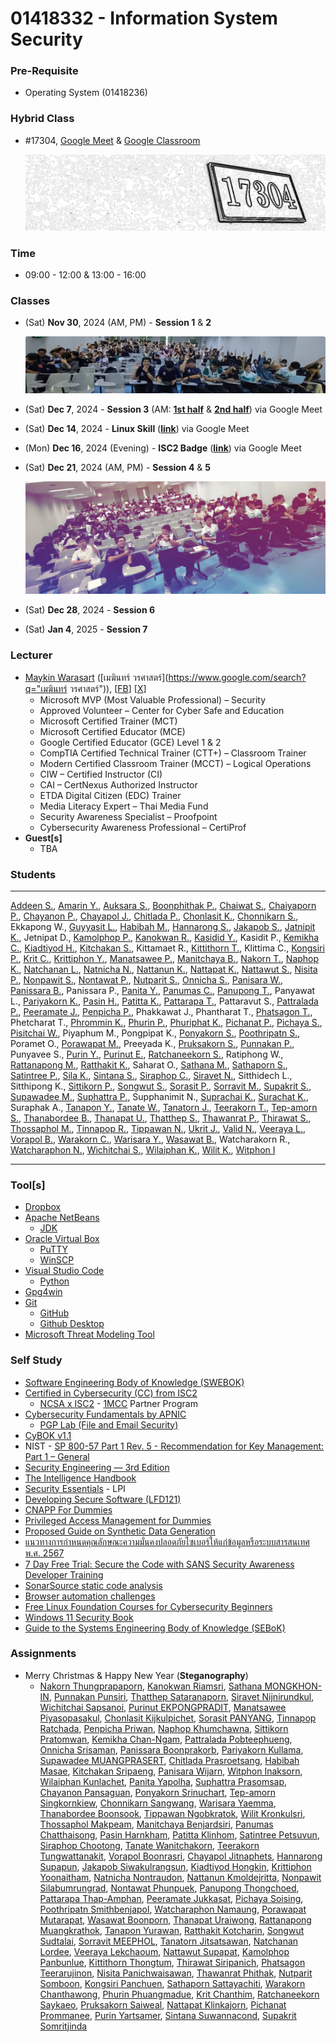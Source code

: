 # 01418332 - Information System Security

### **Pre-Requisite**
- Operating System (01418236)

### **Hybrid Class**
- #17304, [Google Meet](https://meet.google.com/) & [Google Classroom](https://classroom.google.com/u/4/c/NzM1MjA0NDk2NjMy)

	[![Room #17304](img/room-17304.png)](#)

### **Time**
- 09:00 - 12:00 & 13:00 - 16:00

<a name="classes"></a>
### **Classes**
- (Sat) **Nov 30**, 2024 (AM, PM) - **Session 1** & **2**

	[![Session 1 & 2](img/2024-11-30_Session1-2.jpg)](#)

- (Sat) **Dec 7**, 2024 - **Session 3** (AM: [**1st half**](https://youtu.be/OwMqDKqsQ1Q) & [**2nd half**](https://youtu.be/qUCJg7BNLzw)) via Google Meet
- (Sat) **Dec 14**, 2024 - **Linux Skill** ([**link**](https://youtu.be/-iJUbxfYSeo)) via Google Meet
- (Mon) **Dec 16**, 2024 (Evening) - **ISC2 Badge** ([**link**](https://youtu.be/3DhcvUfnTvI)) via Google Meet
- (Sat) **Dec 21**, 2024 (AM, PM) - **Session 4** & **5**

	[![Session 4 & 5](img/2024-12-21_Session4-5.png)](https://www.facebook.com/maeklong/posts/10231938980311265)

- (Sat) **Dec 28**, 2024 - **Session 6**
- (Sat) **Jan 4**, 2025 - **Session 7**

<a name="lecturer"></a>
### **Lecturer**
- [Maykin Warasart](https://www.google.com/search?q="Maykin+Warasart") ([เมฆินทร์ วรศาสตร์](https://www.google.com/search?q="เมฆินทร์ วรศาสตร์")), [[FB](https://www.facebook.com/maeklong)] [[X](https://x.com/maeklong)]
	- Microsoft MVP (Most Valuable Professional) – Security
	- Approved Volunteer – Center for Cyber Safe and Education
	- Microsoft Certified Trainer (MCT)
	- Microsoft Certified Educator (MCE)
	- Google Certified Educator (GCE) Level 1 & 2
	- CompTIA Certified Technical Trainer (CTT+) – Classroom Trainer
	- Modern Certified Classroom Trainer (MCCT) – Logical Operations
	- CIW – Certified Instructor (CI)
	- CAI – CertNexus Authorized Instructor
	- ETDA Digital Citizen (EDC) Trainer
	- Media Literacy Expert – Thai Media Fund
	- Security Awareness Specialist – Proofpoint
	- Cybersecurity Awareness Professional – CertiProf
- **Guest[s]**
	- TBA

### **Students**

---

[Addeen S.](https://itzdeenzxx.github.io/),
[Amarin Y.](https://6530200908.github.io/),
[Auksara S.](https://auksaraaa.github.io/),
[Boonphithak P.](https://mrzcrocodile.github.io/),
[Chaiwat S.](https://6530200606.github.io/),
[Chaiyaporn P.](https://lnwnott.github.io/),
[Chayanon P.](https://plantzaza.github.io/),
[Chayapol J.](https://copyyu.github.io/),
[Chitlada  P.](https://dreamchitlada.github.io/),
[Chonlasit K.](https://6530200088.github.io/),
[Chonnikarn S.](https://nixe97.github.io/),
Ekkapong W.,
[Guyyasit L.](https://guyyasit336.github.io/),
[Habibah M.](https://chocokorn.github.io/),
[Hannarong S.](https://deldel-p.github.io/),
[Jakapob S.](https://ioosck4.github.io/),
[Jatnipit K.](https://jatnipit.github.io/),
Jetnipat D.,
[Kamolphop P.](https://l3b1-qw.github.io/),
[Kanokwan R.](https://aomknw.github.io/),
[Kasidid Y.](https://kasidid-y.github.io/),
Kasidit P.,
[Kemikha C.](https://kemikha01.github.io/),
[Kiadtiyod H.](https://professerswitch.github.io/),
[Kitchakan S.](https://t2lxddd.github.io/),
Kittamaet R.,
[Kittithorn T.](https://kitty340822.github.io/),
Klittima C.,
[Kongsiri P.](https://kongsiri07.github.io/),
[Krit C.](https://6530250000.github.io/),
[Krittiphon Y.](https://1dev04.github.io/),
[Manatsawee P.](https://manatsawee-pi.github.io/),
[Manitchaya B.](https://manitchaya2004.github.io/),
[Nakorn T.](https://taedate.github.io/),
[Naphop K.](https://nutnaphop.github.io/),
[Natchanan L.](https://ncnld2547.github.io/),
[Natnicha N.](https://ohalic.github.io/),
[Nattanun K.](https://tnattanun.github.io/),
[Nattapat K.](https://nantta.github.io/),
[Nattawut S.](https://mizeto.github.io/),
[Nisita P.](https://nisita0309.github.io/),
[Nonpawit S.](https://waterondaway.github.io/),
[Nontawat P.](https://nontawatjgm.github.io/),
[Nutparit S.](https://6530200151.github.io/),
[Onnicha S.](https://momojoj.github.io/),
[Panisara W.](https://6530200274.github.io/),
[Panissara B.](https://panissaraaa.github.io/),
Panissara P.,
[Panita Y.](https://panita18.github.io/),
[Panumas C.](https://panumastt1.github.io/),
[Panupong T.](https://6530200339.github.io/),
Panyawat L.,
[Pariyakorn K.](https://tintin1906.github.io/),
[Pasin H.](https://mater3214.github.io/),
[Patitta K.](https://6430200442.github.io/),
[Pattarapa T.](https://6530250140.github.io/),
Pattaravut S.,
[Pattralada P.](https://skyandz.github.io/),
[Peeramate J.](https://devpeeramate.github.io/),
[Penpicha P.](https://penpicha31.github.io/),
Phakkawat J.,
Phantharat T.,
[Phatsagon T.](https://phatsagon.github.io/),
Phetcharat T.,
[Phrommin K.](https://phrommin.github.io/),
[Phurin P.](https://teamgamer11.github.io/),
[Phuriphat K.](https://prxsss.github.io/),
[Pichanat P.](https://naieric.github.io/),
[Pichaya S.](https://6530250158.github.io/),
[Pisitchai W.](https://pisitchaiwongsopon.github.io/),
Piyaphum M.,
Pongpipat K.,
[Ponyakorn S.](https://ponyakorn.github.io/),
[Poothripatn S.](https://poohri5551.github.io/),
Poramet O.,
[Porawapat M.](https://porawapat-github.github.io/),
Preeyada K.,
[Pruksakorn S.](https://zozimboii.github.io/),
[Punnakan P.](https://qlerdev.github.io/),
Punyavee S.,
[Purin Y.](https://phaipy.github.io/),
[Purinut E.](https://6530200762.github.io/),
[Ratchaneekorn S.](https://6430200566.github.io/),
Ratiphong W.,
[Rattanapong M.](https://rattanapong7.github.io/),
[Ratthakit K.](https://6530200401.github.io/),
Saharat O.,
[Sathana M.](https://sathanam10.github.io/),
[Sathaporn S.](https://sathaporn-sat.github.io/),
[Satintree P.](https://qwwwwioza.github.io/),
[Sila K.](https://sila801.github.io/),
[Sintana S.](https://sintana11.github.io/),
[Siraphop C.](https://nmpsz.github.io/),
[Siravet N.](https://9siravet.github.io/),
Sitthidech L.,
Sitthipong K.,
[Sittikorn P.](https://6530200525.github.io/),
[Songwut S.](https://gunqeq.github.io/),
[Sorasit P.](https://bossmahob.github.io/),
[Sorravit M.](https://sorravitmp.github.io/),
[Supakrit S.](https://jekoflash.github.io/),
[Supawadee M.](https://donyweasley.github.io/),
[Suphattra P.](https://suphat00.github.io/),
Supphanimit N.,
[Suprachai K.](https://emkub.github.io/),
[Surachat K.](https://srchx.github.io/),
Suraphak A.,
[Tanapon Y.](https://jabjibi.github.io/),
[Tanate W.](https://huggies2003.github.io/),
[Tanatorn J.](https://6530200207.github.io/),
[Teerakorn T.](https://teerakorn47.github.io/),
[Tep-amorn S.](https://tepamorn.github.io/),
[Thanabordee B.](https://realalunda.github.io/),
[Thanapat U.](https://friday1313.github.io/),
[Thatthep S.](https://bastackle.github.io/),
[Thawanrat P.](https://tongyeh.github.io/),
[Thirawat S.](https://captainnn3.github.io/),
[Thossaphol M.](thossaphol2204.github.io/),
[Tinnapop R.](https://tinnapop-1728.github.io/),
[Tippawan N.](https://jis03.github.io/),
[Ukrit J.](https://zenogarb.github.io/),
[Valid N.](https://9jell.github.io/),
[Veeraya L.](https://valin4637.github.io/),
[Vorapol B.](https://vorxp.github.io/),
[Warakorn C.](https://fairfairfairfair.github.io/),
[Warisara Y.](https://wariisara.github.io/),
[Wasawat B.](https://isnname.github.io/),
Watcharakorn R.,
[Watcharaphon N.](https://ter130147.github.io/),
[Wichitchai S.](https://6530200452.github.io/),
[Wilaiphan K.](https://wilaiphan.github.io/),
[Wilit K.](https://6530200461.github.io/),
[Witphon I](https://witchapolinaksorn.github.io/)

---

<a name="tools"></a>
### **Tool[s]**
- [Dropbox](https://www.dropbox.com/referrals/AAC27q3e2sUydWpK3ig_PwLaCr8LjjVCZzI?src=global9)
- [Apache NetBeans](https://netbeans.apache.org/front/main/index.html)
	- [JDK](https://www.oracle.com/java/technologies/downloads/)
- [Oracle Virtual Box](https://www.virtualbox.org/wiki/Downloads)
	- [PuTTY](https://www.chiark.greenend.org.uk/~sgtatham/putty/latest.html)
	- [WinSCP](https://winscp.net/eng/download.php)
- [Visual Studio Code](https://code.visualstudio.com/download)
	- [Python](https://www.python.org/downloads/)
- [Gpg4win](https://www.gpg4win.org/)
- [Git](https://git-scm.com/downloads)
	- [GitHub](https://github.com/signup)
	- [Github Desktop](https://desktop.github.com/download/)
- [Microsoft Threat Modeling Tool](https://learn.microsoft.com/en-us/azure/security/develop/threat-modeling-tool)

<a name="self-study"></a>
### **Self Study**
- [Software Engineering Body of Knowledge (SWEBOK)](https://www.computer.org/education/bodies-of-knowledge/software-engineering)
- [Certified in Cybersecurity (CC) from ISC2](https://www.isc2.org/certifications/cc)
	- [NCSA x ISC2](https://ncsa.or.th/ncsaandisc.html) - [1MCC](https://www.isc2.org/landing/1mcc) Partner Program
- [Cybersecurity Fundamentals by APNIC](https://academy.apnic.net/en/course/cybersecurity-fundamentals)
	- [PGP Lab (File and Email Security)](https://academy.apnic.net/en/virtual-labs?labId=96763)
- [CyBOK v1.1](https://www.cybok.org/knowledgebase1_1/)
- NIST - [SP 800-57 Part 1 Rev. 5 - Recommendation for Key Management: Part 1 – General](https://csrc.nist.rip/publications/detail/sp/800-57-part-1/rev-5/final)
- [Security Engineering — 3rd Edition](https://www.cl.cam.ac.uk/archive/rja14/book.html)
- [The Intelligence Handbook](https://go.recordedfuture.com/the-intelligence-handbook-fourth-edition)
- [Security Essentials](https://learning.lpi.org/en/learning-materials/020-100/) - LPI
- [Developing Secure Software (LFD121)](https://training.linuxfoundation.org/training/developing-secure-software-lfd121/)
- [CNAPP For Dummies](https://ftnt.net/6014SaqQM)
- [Privileged Access Management for Dummies](https://delinea.com/resources/privileged-access-management-for-dummies-pdf)
- [Proposed Guide on Synthetic Data Generation](https://www.pdpc.gov.sg/help-and-resources/2024/07/proposed-guide-on-synthetic-data-generation)
- [แนวทางการกำหนดคุณลักษณะความมั่นคงปลอดภัยไซเบอร์ให้แก่ข้อมูลหรือระบบสารสนเทศ พ.ศ. 2567](https://ratchakitcha.soc.go.th/documents/49824.pdf)
- [7 Day Free Trial: Secure the Code with SANS Security Awareness Developer Training](https://www.sans.org/mlp/ssa-trial-request-developer/)
- [SonarSource static code analysis](https://rules.sonarsource.com/)
- [Browser automation challenges](https://youtube.com/watch?v=iZMvB3WNMPw)
- [Free Linux Foundation Courses for Cybersecurity Beginners](https://www.isc2.org/Insights/2024/07/Free-Linux-Foundation-Courses-for-Cybersecurity-Beginners)
- [Windows 11 Security Book](https://learn.microsoft.com/en-gb/windows/security/book/)
- [Guide to the Systems Engineering Body of Knowledge (SEBoK)](https://sebokwiki.org/wiki/Guide_to_the_Systems_Engineering_Body_of_Knowledge_(SEBoK))

<a name="assignments"></a>
### **Assignments**
- Merry Christmas & Happy New Year (**Steganography**)
	- [Nakorn Thungprapaporn](https://taedate.github.io/Marry-Christmas),
	[Kanokwan Riamsri](https://aomknw.github.io/e-card),
	[Sathana MONGKHON-IN](https://sathanam10.github.io/e-card_hny),
	[Punnakan Punsiri](https://qlerdev.github.io/xmas_hny_card),
	[Thatthep Sataranaporn](https://bastackle.github.io/ecard),
	[Siravet Nijnirundkul](https://9siravet.github.io/e-card_christmas),
	[Wichitchai Sapsanoi](https://6530200452.github.io/christmas),
	[Purinut EKPONGPRADIT](https://6530200762.github.io/e-card),
	[Manatsawee Piyasopasakul](https://manatsawee-pi.github.io/e-card),
	[Chonlasit Kijkulpichet](https://6530200088.github.io/ecardChristmas),
	[Sorasit PANYANG](https://bossmahob.github.io/christmas_card),
	[Tinnapop Ratchada](https://tinnapop-1728.github.io/e-card),
	[Penpicha Priwan](https://penpicha31.github.io/e-card),
	[Naphop Khumchawna](https://nutnaphop.github.io/e-card-hny),
	[Sittikorn Pratomwan](https://6530200525.github.io/happyny),
	[Kemikha Chan-Ngam](https://kemikha01.github.io/e-card-Christmas),
	[Pattralada Pobteephueng](https://skyandz.github.io/e-card),
	[Onnicha Srisaman](https://momojoj.github.io/e-card),
	[Panissara Boonprakorb](https://panissaraaa.github.io/E-Card),
	[Pariyakorn Kullama](https://tintin1906.github.io/Christmas&NewYear_card),
	[Supawadee MUANGPRASERT](https://donyweasley.github.io/newyear-ecard2025),
	[Chitlada Prasroetsang](https://dreamchitlada.github.io/e-card),
	[Habibah Masae](https://chocokorn.github.io/ecardchristmas),
	[Kitchakan Sripaeng](https://t2lxddd.github.io/ecard),
	[Panisara Wijarn](https://6530200274.github.io/e-card),
	[Witphon Inaksorn](https://witchapolinaksorn.github.io/eCardChristmas),
	[Wilaiphan Kunlachet](https://wilaiphan.github.io/e-card),
	[Panita Yapolha](https://panita18.github.io/e-card),
	[Suphattra Prasomsap](https://suphat00.github.io/e-card),
	[Chayanon Pansaguan](https://plantzaza.github.io/e-card),
	[Ponyakorn Srinuchart](https://ponyakorn.github.io/christmas),
	[Tep-amorn Singkornkiew](https://tepamorn.github.io/e-card),
	[Chonnikarn Sangwang](https://nixe97.github.io/HappyNewyear),
	[Warisara Yaemma](https://wariisara.github.io/e-card),
	[Thanabordee Boonsook](https://realalunda.github.io/E-Card),
	[Tippawan Ngobkratok](https://jis03.github.io/ecard),
	[Wilit Kronkulsri](https://6530200461.github.io/e-card),
	[Thossaphol Makpeam](https://thossaphol2204.github.io/Ecard),
	[Manitchaya Benjardsiri](https://manitchaya2004.github.io/ECARD),
	[Panumas Chatthaisong](https://panumastt1.github.io/christmas),
	[Pasin Harnkham](https://mater3214.github.io/Christmasday),
	[Patitta Klinhom](https://6430200442.github.io/NewYearCard),
	[Satintree Petsuvun](https://qwwwwioza.github.io/christmas),
	[Siraphop Chootong](https://nmpsz.github.io/Ecard),
	[Tanate Wanitchakorn](https://huggies2003.github.io/christmas),
	[Teerakorn Tungwattanakit](https://teerakorn47.github.io/e-card),
	[Vorapol Boonrasri](https://vorxp.github.io/NewYearCard),
	[Chayapol Jitnaphets](https://copyyu.github.io/ECARD),
	[Hannarong Supapun](https://deldel-p.github.io/merrychristmas),
	[Jakapob Siwakulrangsun](https://ioosck4.github.io/newyear_card2025),
	[Kiadtiyod Hongkin](https://professerswitch.github.io/chismas),
	[Krittiphon Yoonaitham](https://1dev04.github.io/e-card),
	[Natnicha Nontraudon](https://ohalic.github.io/e-card),
	[Nattanun Kmoldejritta](https://tnattanun.github.io/Christmas),
	[Nonpawit Silabumrungrad](https://waterondaway.github.io/christmas),
	[Nontawat Phunpuek](https://nontawatjgm.github.io/ecard),
	[Panupong Thongchoed](https://6530200339.github.io/E-card),
	[Pattarapa Thap-Amphan](https://6530250140.github.io/Hny),
	[Peeramate Jukkasat](https://devpeeramate.github.io/e-card),
	[Pichaya Soising](https://6530250158.github.io/e_card),
	[Poothripatn Smithbenjapol](https://poohri5551.github.io/christmas),
	[Watcharaphon Namaung](https://ter130147.github.io/xmas),
	[Porawapat Mutarapat](https://porawapat-github.github.io/Christmas-Card),
	[Wasawat Boonporn](https://isnname.github.io/Christmas),
	[Thanapat Uraiwong](https://friday1313.github.io/christmascard),
	[Rattanapong Muangkrathok](https://rattanapong7.github.io/Merry-Christmas),
	[Tanapon Yurawan](https://jabjibi.github.io/e-card),
	[Ratthakit Kotcharin](https://6530200401.github.io/e-card),
	[Songwut Sudtalai](https://gunqeq.github.io/e-card),
	[Sorravit MEEPHOL](https://sorravitmp.github.io/christmascard),
	[Tanatorn Jitsatsawan](https://6530200207.github.io/e-crad),
	[Natchanan Lordee](https://ncnld2547.github.io/christmas),
	[Veeraya Lekchaoum](https://valin4637.github.io/e-card),
	[Nattawut Supapat](https://mizeto.github.io/e-card),
	[Kamolphop Panbunlue](https://l3b1-qw.github.io/christmas),
	[Kittithorn Thongtum](https://kitty340822.github.io/e-card),
	[Thirawat Siripanich](https://captainnn3.github.io/card),
	[Phatsagon Teerarujinon](https://phatsagon.github.io/e-card),
	[Nisita Panichwaisawan](https://nisita0309.github.io/e-cardMerryHappy),
	[Thawanrat Phithak](https://tongyeh.github.io/e-card),
	[Nutparit Somboon](https://6530200151.github.io/e-card),
	[Kongsiri Panchuen](https://kongsiri07.github.io/merryxmas),
	[Sathaporn Sattayachiti](https://sathaporn-sat.github.io/E-Card),
	[Warakorn Chanthawong](https://fairfairfairfair.github.io/christmas),
	[Phurin Phuangmadue](https://teamgamer11.github.io/Christmas),
	[Krit Chanthim](https://6530250000.github.io/marry),
	[Ratchaneekorn Saykaeo](https://6430200566.github.io/newyearcard),
	[Pruksakorn Saiweal](https://zozimboii.github.io/Christmas_&_New_Year_2025),
	[Nattapat Klinkajorn](https://nantta.github.io/E-card-For-Christmas-&-New-Year-2025),
	[Pichanat Prommanee](https://naieric.github.io/E-Card),
	[Purin Yartsamer](https://phaipy.github.io/e-card-Christmas-NewYear2025),
	[Sintana Suwannacond](https://sintana11.github.io/E-Card),
	[Supakrit Somritjinda](https://jekoflash.github.io/e-card)

<br><br><br><br><br><br><br><br><br><br><br><br><br><br><br><br><br><br>